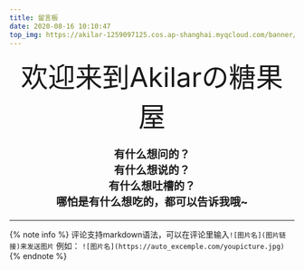```yaml
---
title: 留言板
date: 2020-08-16 10:10:47
top_img: https://akilar-1259097125.cos.ap-shanghai.myqcloud.com/banner/commentsbanner.jpg
---
```



<div align='center' ><font size='70'>欢迎来到Akilarの糖果屋</font></div>

<p style="font-size:1.2rem;font-weight:bold;text-align: center">
有什么想问的？<br>
有什么想说的？<br>
有什么想吐槽的？<br>
哪怕是有什么想吃的，都可以告诉我哦~<br>
</p>
<hr>

{% note info %}
评论支持markdown语法，可以在评论里输入`![图片名](图片链接)来发送图片`
例如： `![图片名](https://auto_excemple.com/youpicture.jpg)`
{% endnote %}
